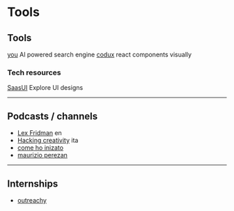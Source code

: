 # Tools


## Tools

[you](notion://www.notion.so/you.com) AI powered search engine
[codux](https://www.codux.com/) react components visually

### Tech resources

[SaasUI](https://www.saasui.design/) Explore UI designs

---

## Podcasts / channels

- [Lex Fridman](https://lexfridman.com/) en
- [Hacking creativity](https://lexfridman.com/) ita
- [come ho inizato](https://www.youtube.com/@comehoiniziato)
- [maurizio perezan](https://www.youtube.com/@MaurizioParenzan)

---

## Internships

- [outreachy](https://www.outreachy.org/docs/applicant/)
